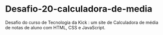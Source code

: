 # Desafio-20-calculadora-de-media
Desafio  do curso de Tecnologia da Kick : um site de Calculadora de média de notas de aluno com HTML, CSS e JavaScript.
